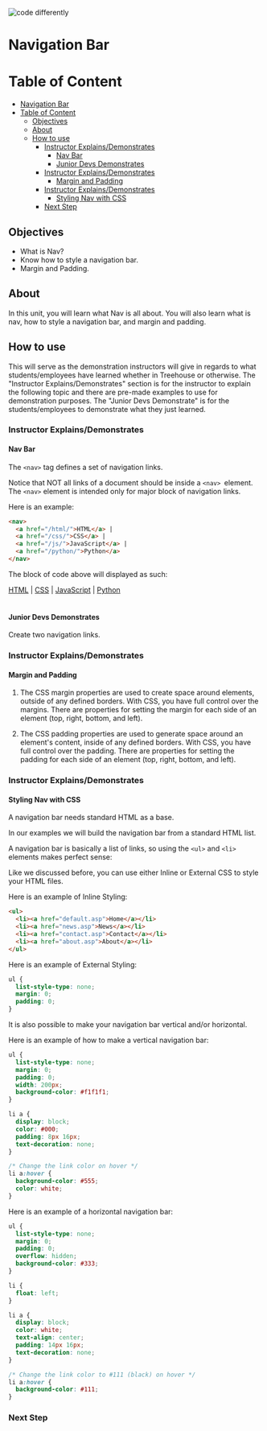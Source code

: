 ![code differently](https://user-images.githubusercontent.com/54545904/91590200-f82ec600-e928-11ea-9433-eea450388abf.png)

# Navigation Bar

# Table of Content

- [Navigation Bar](#navigation-bar)
- [Table of Content](#table-of-content)
  - [Objectives](#objectives)
  - [About](#about)
  - [How to use](#how-to-use)
    - [Instructor Explains/Demonstrates](#instructor-explainsdemonstrates)
      - [Nav Bar](#nav-bar)
      - [Junior Devs Demonstrates](#junior-devs-demonstrates)
    - [Instructor Explains/Demonstrates](#instructor-explainsdemonstrates-1)
      - [Margin and Padding](#margin-and-padding)
    - [Instructor Explains/Demonstrates](#instructor-explainsdemonstrates-2)
      - [Styling Nav with CSS](#styling-nav-with-css)
    - [Next Step](#next-step)

## Objectives

- What is Nav?
- Know how to style a navigation bar.
- Margin and Padding.


## About

In this unit, you will learn what Nav is all about. You will also learn what is nav, how to style a navigation bar, and margin and padding.


## How to use

This will serve as the demonstration instructors will give in regards to what students/employees have learned whether in Treehouse or otherwise. The "Instructor Explains/Demonstrates" section is for the instructor to explain the following topic and there are pre-made examples to use for demonstration purposes. The "Junior Devs Demonstrate" is for the students/employees to demonstrate what they just learned.

### Instructor Explains/Demonstrates

#### Nav Bar

The ```<nav>``` tag defines a set of navigation links.

Notice that NOT all links of a document should be inside a ```<nav> ```element. The ```<nav>``` element is intended only for major block of navigation links.

Here is an example:
```html
<nav>
  <a href="/html/">HTML</a> |
  <a href="/css/">CSS</a> |
  <a href="/js/">JavaScript</a> |
  <a href="/python/">Python</a>
</nav>
```
The block of code above will displayed as such:
<nav>
  <a href="/html/">HTML</a> |
  <a href="/css/">CSS</a> |
  <a href="/js/">JavaScript</a> |
  <a href="/python/">Python</a>
</nav>
<br>

#### Junior Devs Demonstrates

Create two navigation links.

### Instructor Explains/Demonstrates

#### Margin and Padding


1. The CSS margin properties are used to create space around elements, outside of any defined borders.
With CSS, you have full control over the margins. There are properties for setting the margin for each side of an element (top, right, bottom, and left).

2. The CSS padding properties are used to generate space around an element's content, inside of any defined borders. With CSS, you have full control over the padding. There are properties for setting the padding for each side of an element (top, right, bottom, and left).


### Instructor Explains/Demonstrates

#### Styling Nav with CSS

A navigation bar needs standard HTML as a base.

In our examples we will build the navigation bar from a standard HTML list.

A navigation bar is basically a list of links, so using the ```<ul>``` and ```<li>``` elements makes perfect sense:

Like we discussed before, you can use either Inline or External CSS to style your HTML files.

Here is an example of Inline Styling:
```html
<ul>
  <li><a href="default.asp">Home</a></li>
  <li><a href="news.asp">News</a></li>
  <li><a href="contact.asp">Contact</a></li>
  <li><a href="about.asp">About</a></li>
</ul>
```

Here is an example of External Styling:
```css
ul {
  list-style-type: none;
  margin: 0;
  padding: 0;
}
```

It is also possible to make your navigation bar vertical and/or horizontal.

Here is an example of how to make a vertical navigation bar:
```css
ul {
  list-style-type: none;
  margin: 0;
  padding: 0;
  width: 200px;
  background-color: #f1f1f1;
}

li a {
  display: block;
  color: #000;
  padding: 8px 16px;
  text-decoration: none;
}

/* Change the link color on hover */
li a:hover {
  background-color: #555;
  color: white;
}
```

Here is an example of a horizontal navigation bar: 
```css
ul {
  list-style-type: none;
  margin: 0;
  padding: 0;
  overflow: hidden;
  background-color: #333;
}

li {
  float: left;
}

li a {
  display: block;
  color: white;
  text-align: center;
  padding: 14px 16px;
  text-decoration: none;
}

/* Change the link color to #111 (black) on hover */
li a:hover {
  background-color: #111;
}
```

### Next Step